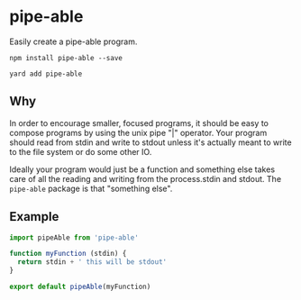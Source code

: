 # pipe-able

Easily create a pipe-able program. 

`npm install pipe-able --save`

`yard add pipe-able`

## Why

In order to encourage smaller, focused programs, it should be easy to compose programs by using the unix pipe "|" operator. 
Your program should read from stdin and write to stdout unless it's actually meant to write to the file system or do some other IO.

Ideally your program would just be a function and something else takes care of all the reading and writing from the process.stdin and stdout.
The `pipe-able` package is that "something else".

## Example

```js
import pipeAble from 'pipe-able'

function myFunction (stdin) {
  return stdin + ' this will be stdout'
}

export default pipeAble(myFunction)
```
